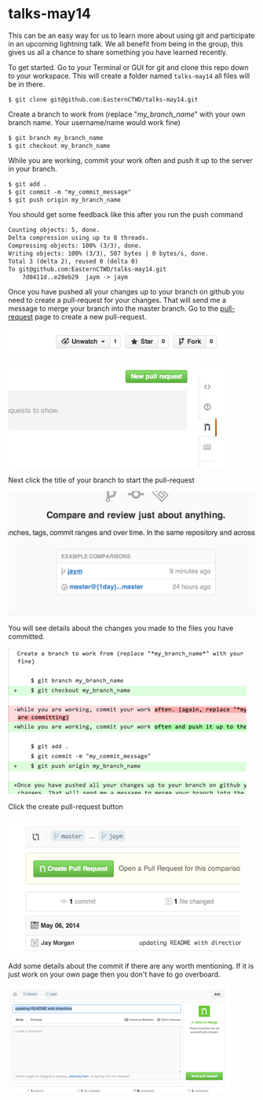 talks-may14
===========

This can be an easy way for us to learn more about using git and participate in an upcoming lightning talk. We all benefit from being in the group, this gives us all a chance to share something you have learned recently. 

To get started. Go to your Terminal or GUI for git and clone this repo down to your workspace. This will create a folder named `talks-may14` all files will be in there.

    $ git clone git@github.com:EasternCTWD/talks-may14.git

Create a branch to work from (replace "*my_branch_name*" with your own branch name. Your username/name would work fine)

    $ git branch my_branch_name
    $ git checkout my_branch_name

While you are working, commit your work often and push it up to the server in your branch.

    $ git add .
    $ git commit -m "my_commit_message"
    $ git push origin my_branch_name

You should get some feedback like this after you run the push command

	Counting objects: 5, done.
	Delta compression using up to 8 threads.
	Compressing objects: 100% (3/3), done.
	Writing objects: 100% (3/3), 507 bytes | 0 bytes/s, done.
	Total 3 (delta 2), reused 0 (delta 0)
	To git@github.com:EasternCTWD/talks-may14.git
		7d0411d..e28eb29  jaym -> jaym

Once you have pushed all your changes up to your branch on github you need to create a pull-request for your changes. That will send me a message to merge your branch into the master branch. Go to the [pull-request](https://github.com/EasternCTWD/talks-may14/pulls) page to create a new pull-request.

![pull it](/readme_img/pull1.png)

Next click the title of your branch to start the pull-request

![compare changes](/readme_img/compare1.png)

You will see details about the changes you made to the files you have committed.

![dif](/readme_img/dif.png)

Click the create pull-request button

![create](/readme_img/create.png)

Add some details about the commit if there are any worth mentioning. If it is just work on your own page then you don't have to go overboard.

![send](/readme_img/comment.png)

